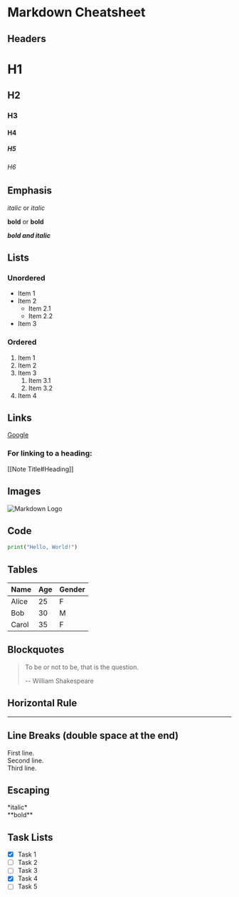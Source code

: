 # Markdown Cheatsheet

## Headers

# H1
## H2
### H3
#### H4
##### H5
###### H6

## Emphasis

*italic* or _italic_

**bold** or __bold__

***bold and italic***

## Lists

### Unordered

- Item 1
- Item 2
  - Item 2.1
  - Item 2.2
- Item 3

### Ordered

1. Item 1
2. Item 2
3. Item 3
   1. Item 3.1
   2. Item 3.2
4. Item 4

## Links

[Google](https://www.google.com)
  
### For linking to a heading:

[[Note Title#Heading]]

## Images

![Markdown Logo](https://markdown-here.com/img/icon256.png)

## Code

```python
print("Hello, World!")
```

## Tables

| Name  | Age | Gender |
|-------|-----| ------ |
| Alice | 25  | F      |
| Bob   | 30  | M      |
| Carol | 35  | F      |

## Blockquotes  

> To be or not to be, that is the question.
>
> -- William Shakespeare

## Horizontal Rule

---

## Line Breaks (double space at the end)

First line.  
Second line.  
Third line.  

## Escaping

\*italic\*  
\*\*bold\*\*  

## Task Lists

- [x] Task 1
- [ ] Task 2
- [ ] Task 3
- [x] Task 4
- [ ] Task 5
